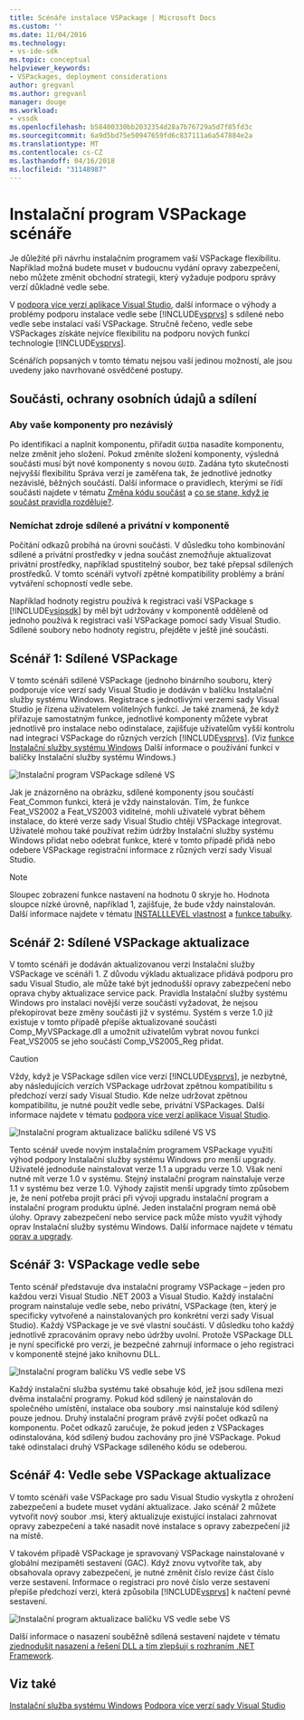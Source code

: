 ```yaml
---
title: Scénáře instalace VSPackage | Microsoft Docs
ms.custom: ''
ms.date: 11/04/2016
ms.technology:
- vs-ide-sdk
ms.topic: conceptual
helpviewer_keywords:
- VSPackages, deployment considerations
author: gregvanl
ms.author: gregvanl
manager: douge
ms.workload:
- vssdk
ms.openlocfilehash: b58400330bb2032354d28a7b76729a5d7f85fd3c
ms.sourcegitcommit: 6a9d5bd75e50947659fd6c837111a6a547884e2a
ms.translationtype: MT
ms.contentlocale: cs-CZ
ms.lasthandoff: 04/16/2018
ms.locfileid: "31148987"
---
```

# <a name="vspackage-setup-scenarios"></a>Instalační program VSPackage scénáře

Je důležité při návrhu instalačním programem vaší VSPackage flexibilitu. Například možná budete muset v budoucnu vydání opravy zabezpečení, nebo můžete změnit obchodní strategii, který vyžaduje podporu správy verzí důkladné vedle sebe.

V [podpora více verzí aplikace Visual Studio](../../extensibility/supporting-multiple-versions-of-visual-studio.md), další informace o výhody a problémy podporu instalace vedle sebe [!INCLUDE[vsprvs](../../code-quality/includes/vsprvs_md.md)] s sdílené nebo vedle sebe instalací vaší VSPackage. Stručně řečeno, vedle sebe VSPackages získáte nejvíce flexibilitu na podporu nových funkcí technologie [!INCLUDE[vsprvs](../../code-quality/includes/vsprvs_md.md)].

Scénářích popsaných v tomto tématu nejsou vaší jedinou možností, ale jsou uvedeny jako navrhované osvědčené postupy.

## <a name="components-privacy-and-sharing"></a>Součásti, ochrany osobních údajů a sdílení

### <a name="make-your-components-independent"></a>Aby vaše komponenty pro nezávislý

Po identifikaci a naplnit komponentu, přiřadit `GUID`a nasadíte komponentu, nelze změnit jeho složení. Pokud změníte složení komponenty, výsledná součásti musí být nové komponenty s novou `GUID`. Zadána tyto skutečnosti nejvyšší flexibilitu Správa verzí je zaměřena tak, že jednotlivé jednotky nezávislé, běžných součástí. Další informace o pravidlech, kterými se řídí součásti najdete v tématu [Změna kódu součást](http://msdn.microsoft.com/library/aa367849\(VS.85\).aspx) a [co se stane, když je součást pravidla rozděluje?](http://msdn.microsoft.com/library/aa372795\(VS.85\).aspx).

### <a name="do-not-mix-shared-and-private-resources-in-a-component"></a>Nemíchat zdroje sdílené a privátní v komponentě

Počítání odkazů probíhá na úrovni součásti. V důsledku toho kombinování sdílené a privátní prostředky v jedna součást znemožňuje aktualizovat privátní prostředky, například spustitelný soubor, bez také přepsal sdílených prostředků. V tomto scénáři vytvoří zpětné kompatibility problémy a brání vytváření schopností vedle sebe.

Například hodnoty registru používá k registraci vaší VSPackage s [!INCLUDE[vsipsdk](../../extensibility/includes/vsipsdk_md.md)] by měl být udržovány v komponentě odděleně od jednoho používá k registraci vaší VSPackage pomocí sady Visual Studio. Sdílené soubory nebo hodnoty registru, přejděte v ještě jiné součásti.

## <a name="scenario-1-shared-vspackage"></a>Scénář 1: Sdílené VSPackage

V tomto scénáři sdílené VSPackage (jednoho binárního souboru, který podporuje více verzí sady Visual Studio je dodáván v balíčku Instalační služby systému Windows. Registrace s jednotlivými verzemi sady Visual Studio je řízena uživatelem volitelných funkcí. Je také znamená, že když přiřazuje samostatným funkce, jednotlivé komponenty můžete vybrat jednotlivě pro instalace nebo odinstalace, zajišťuje uživatelům vyšší kontrolu nad integraci VSPackage do různých verzích [!INCLUDE[vsprvs](../../code-quality/includes/vsprvs_md.md)]. (Viz [funkce Instalační služby systému Windows](http://msdn.microsoft.com/library/aa372840\(VS.85\).aspx) Další informace o používání funkcí v balíčky Instalační služby systému Windows.)

![Instalační program VSPackage sdílené VS](../../extensibility/internals/media/vs_sharedpackage.gif "VS_SharedPackage")

Jak je znázorněno na obrázku, sdílené komponenty jsou součástí Feat_Common funkci, která je vždy nainstalován. Tím, že funkce Feat_VS2002 a Feat_VS2003 viditelné, mohli uživatelé vybrat během instalace, do které verze sady Visual Studio chtějí VSPackage integrovat. Uživatelé mohou také používat režim údržby Instalační služby systému Windows přidat nebo odebrat funkce, které v tomto případě přidá nebo odebere VSPackage registrační informace z různých verzí sady Visual Studio.

> [!NOTE]
> Sloupec zobrazení funkce nastavení na hodnotu 0 skryje ho. Hodnota sloupce nízké úrovně, například 1, zajišťuje, že bude vždy nainstalován. Další informace najdete v tématu [INSTALLLEVEL vlastnost](http://msdn.microsoft.com/library/aa369536\(VS.85\).aspx) a [funkce tabulky](http://msdn.microsoft.com/library/aa368585.aspx).

## <a name="scenario-2-shared-vspackage-update"></a>Scénář 2: Sdílené VSPackage aktualizace

V tomto scénáři je dodáván aktualizovanou verzi Instalační služby VSPackage ve scénáři 1. Z důvodu výkladu aktualizace přidává podporu pro sadu Visual Studio, ale může také být jednodušší opravy zabezpečení nebo oprava chyby aktualizace service pack. Pravidla Instalační služby systému Windows pro instalaci novější verze součástí vyžadovat, že nejsou překopírovat beze změny součásti již v systému. Systém s verze 1.0 již existuje v tomto případě přepíše aktualizované součásti Comp_MyVSPackage.dll a umožnit uživatelům vybrat novou funkci Feat_VS2005 se jeho součástí Comp_VS2005_Reg přidat.

> [!CAUTION]
> Vždy, když je VSPackage sdílen více verzí [!INCLUDE[vsprvs](../../code-quality/includes/vsprvs_md.md)], je nezbytné, aby následujících verzích VSPackage udržovat zpětnou kompatibilitu s předchozí verzí sady Visual Studio. Kde nelze udržovat zpětnou kompatibilitu, je nutné použít vedle sebe, privátní VSPackages. Další informace najdete v tématu [podpora více verzí aplikace Visual Studio](../../extensibility/supporting-multiple-versions-of-visual-studio.md).

![Instalační program aktualizace balíčku sdílené VS VS](../../extensibility/internals/media/vs_sharedpackageupdate.gif "VS_SharedPackageUpdate")

Tento scénář uvede novým instalačním programem VSPackage využití výhod podpory Instalační služby systému Windows pro menší upgrady. Uživatelé jednoduše nainstalovat verze 1.1 a upgradu verze 1.0. Však není nutné mít verze 1.0 v systému. Stejný instalační program nainstaluje verze 1.1 v systému bez verze 1.0. Výhody zajistit menší upgrady tímto způsobem je, že není potřeba projít práci při vývoji upgradu instalační program a instalační program produktu úplné. Jeden instalační program nemá obě úlohy. Opravy zabezpečení nebo service pack může místo využít výhody oprav Instalační služby systému Windows. Další informace najdete v tématu [oprav a upgrady](http://msdn.microsoft.com/library/aa370579\(VS.85\).aspx).

## <a name="scenario-3-side-by-side-vspackage"></a>Scénář 3: VSPackage vedle sebe

Tento scénář představuje dva instalační programy VSPackage – jeden pro každou verzi Visual Studio .NET 2003 a Visual Studio. Každý instalační program nainstaluje vedle sebe, nebo privátní, VSPackage (ten, který je specificky vytvořené a nainstalovaných pro konkrétní verzi sady Visual Studio). Každý VSPackage je ve své vlastní součásti. V důsledku toho každý jednotlivě zpracováním opravy nebo údržby uvolní. Protože VSPackage DLL je nyní specifické pro verzi, je bezpečné zahrnují informace o jeho registraci v komponentě stejné jako knihovnu DLL.

![Instalační program balíčku VS vedle sebe VS](../../extensibility/internals/media/vs_sbys_package.gif "VS_SbyS_Package")

Každý instalační služba systému také obsahuje kód, jež jsou sdílena mezi dvěma instalační programy. Pokud kód sdílený je nainstalován do společného umístění, instalace oba soubory .msi nainstaluje kód sdílený pouze jednou. Druhý instalační program právě zvýší počet odkazů na komponentu. Počet odkazů zaručuje, že pokud jeden z VSPackages odinstalována, kód sdílený budou zachovány pro jiné VSPackage. Pokud také odinstalaci druhý VSPackage sdíleného kódu se odeberou.

## <a name="scenario-4-side-by-side-vspackage-update"></a>Scénář 4: Vedle sebe VSPackage aktualizace

V tomto scénáři vaše VSPackage pro sadu Visual Studio vyskytla z ohrožení zabezpečení a budete muset vydání aktualizace. Jako scénář 2 můžete vytvořit nový soubor .msi, který aktualizuje existující instalaci zahrnovat opravy zabezpečení a také nasadit nové instalace s opravy zabezpečení již na místě.

V takovém případě VSPackage je spravovaný VSPackage nainstalované v globální mezipaměti sestavení (GAC). Když znovu vytvoříte tak, aby obsahovala opravy zabezpečení, je nutné změnit číslo revize část číslo verze sestavení. Informace o registraci pro nové číslo verze sestavení přepíše předchozí verzi, která způsobila [!INCLUDE[vsprvs](../../code-quality/includes/vsprvs_md.md)] k načtení pevné sestavení.

![Instalační program aktualizace balíčku VS vedle sebe VS](../../extensibility/internals/media/vs_sbys_packageupdate.gif "VS_SbyS_PackageUpdate")

Další informace o nasazení souběžně sdílená sestavení najdete v tématu [zjednodušit nasazení a řešení DLL a tím zlepšují s rozhraním .NET Framework](http://msdn.microsoft.com/library/ms973843.aspx).

## <a name="see-also"></a>Viz také

[Instalační služba systému Windows](http://msdn.microsoft.com/library/cc185688\(VS.85\).aspx)  
[Podpora více verzí sady Visual Studio](../../extensibility/supporting-multiple-versions-of-visual-studio.md)